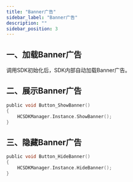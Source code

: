```yaml
---
title: "Banner广告"
sidebar_label: "Banner广告"
description: ""
sidebar_position: 3
---
```


## 一、加载Banner广告

调用SDK初始化后，SDK内部自动加载Banner广告。

## 二、展示Banner广告
```c
public void Button_ShowBanner()
{
    HCSDKManager.Instance.ShowBanner();
}
```

## 三、隐藏Banner广告
```c
public void Button_HideBanner()
{
    HCSDKManager.Instance.HideBanner();
}
```


